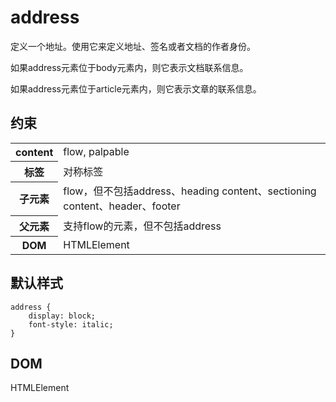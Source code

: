 # address

定义一个地址。使用它来定义地址、签名或者文档的作者身份。

如果address元素位于body元素内，则它表示文档联系信息。

如果address元素位于article元素内，则它表示文章的联系信息。

## 约束

<table>
<tr>
    <th>content</th>
    <td>flow, palpable</td>
</tr>
<tr>
    <th>标签</th>
    <td>对称标签</td>
</tr>
<tr>
    <th>子元素</th>
    <td>flow，但不包括address、heading content、sectioning content、header、footer</td>
</tr>
<tr>
    <th>父元素</th>
    <td>支持flow的元素，但不包括address</td>
</tr>
<tr>
    <th>DOM</th>
    <td>HTMLElement</td>
</tr>
</table>

## 默认样式

```
address {
    display: block;
    font-style: italic;
}
```

## DOM

HTMLElement